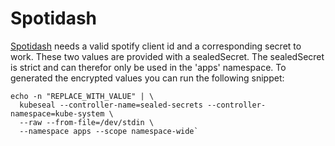# Spotidash

[Spotidash](https://github.com/CrowdSalat/spotify-personal-dashboard) needs a valid spotify client id and a corresponding secret to work. These two values are provided with a sealedSecret. The sealedSecret is strict and can therefor only be used in the 'apps' namespace. To generated the encrypted values you can run the following snippet: 

```shell
echo -n "REPLACE_WITH_VALUE" | \
  kubeseal --controller-name=sealed-secrets --controller-namespace=kube-system \
  --raw --from-file=/dev/stdin \
  --namespace apps --scope namespace-wide`
```
